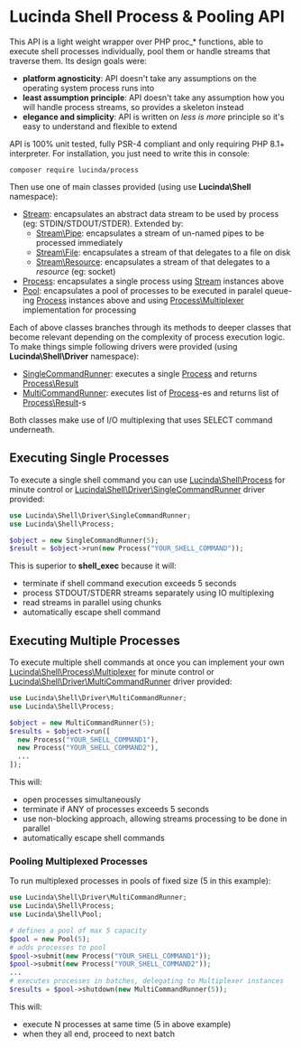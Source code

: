 # Lucinda Shell Process & Pooling API

This API is a light weight wrapper over PHP proc_* functions, able to execute shell processes individually, pool them or handle streams that traverse them. Its design goals were:

- **platform agnosticity**: API doesn't take any assumptions on the operating system process runs into
- **least assumption principle**: API doesn't take any assumption how you will handle process streams, so provides a skeleton instead
- **elegance and simplicity**: API is written on *less is more* principle so it's easy to understand and flexible to extend

API is 100% unit tested, fully PSR-4 compliant and only requiring PHP 8.1+ interpreter. For installation, you just need to write this in console:

```console
composer require lucinda/process
```

Then use one of main classes provided (using use **Lucinda\Shell** namespace):

- [Stream](https://github.com/aherne/shell-processes/blob/v2.0/src/Stream.php): encapsulates an abstract data stream to be used by process (eg: STDIN/STDOUT/STDER). Extended by:
    - [Stream\Pipe](https://github.com/aherne/shell-processes/blob/v2.0/src/Stream/Pipe.php): encapsulates a stream of un-named pipes to be processed immediately
    - [Stream\File](https://github.com/aherne/shell-processes/blob/v2.0/src/Stream/File.php): encapsulates a stream of that delegates to a file on disk
    - [Stream\Resource](https://github.com/aherne/shell-processes/blob/v2.0/src/Stream/Resource.php): encapsulates a stream of that delegates to a *resource* (eg: socket)
- [Process](https://github.com/aherne/shell-processes/blob/v2.0/src/Process.php): encapsulates a single process using [Stream](https://github.com/aherne/shell-processes/blob/v2.0/src/Stream.php) instances above
- [Pool](https://github.com/aherne/shell-processes/blob/v2.0/src/Pool.php): encapsulates a pool of processes to be executed in paralel queue-ing [Process](https://github.com/aherne/shell-processes/blob/v2.0/src/Process.php) instances above and using [Process\Multiplexer](https://github.com/aherne/shell-processes/blob/v2.0/src/Process/Multiplexer.php) implementation for processing

Each of above classes branches through its methods to deeper classes that become relevant depending on the complexity of process execution logic. To make things simple following drivers were provided (using **Lucinda\Shell\Driver** namespace):

- [SingleCommandRunner](https://github.com/aherne/shell-processes/blob/v2.0/drivers/SingleCommandRunner.php): executes a single [Process](https://github.com/aherne/shell-processes/blob/v2.0/src/Process.php) and returns [Process\Result](https://github.com/aherne/shell-processes/blob/v2.0/src/Process/Result.php)
- [MultiCommandRunner](https://github.com/aherne/shell-processes/blob/v2.0/drivers/MultiCommandRunner.php): executes list of [Process](https://github.com/aherne/shell-processes/blob/v2.0/src/Process.php)-es and returns list of [Process\Result](https://github.com/aherne/shell-processes/blob/v2.0/src/Process/Result.php)-s

Both classes make use of I/O multiplexing that uses SELECT command underneath.

## Executing Single Processes

To execute a single shell command you can use [Lucinda\Shell\Process](https://github.com/aherne/shell-processes/blob/v2.0/src/Process.php) for minute control or [Lucinda\Shell\Driver\SingleCommandRunner](https://github.com/aherne/shell-processes/blob/v2.0/drivers/SingleCommandRunner.php) driver provided:

```php
use Lucinda\Shell\Driver\SingleCommandRunner;
use Lucinda\Shell\Process;

$object = new SingleCommandRunner(5);
$result = $object->run(new Process("YOUR_SHELL_COMMAND"));
```

This is superior to **shell_exec** because it will:
- terminate if shell command execution exceeds 5 seconds
- process STDOUT/STDERR streams separately using IO multiplexing
- read streams in parallel using chunks
- automatically escape shell command

## Executing Multiple Processes

To execute multiple shell commands at once you can implement your own [Lucinda\Shell\Process\Multiplexer](https://github.com/aherne/shell-processes/blob/v2.0/src/Process\Multiplexer.php) for minute control or [Lucinda\Shell\Driver\MultiCommandRunner](https://github.com/aherne/shell-processes/blob/v2.0/drivers/MultiCommandRunner.php) driver provided:

```php
use Lucinda\Shell\Driver\MultiCommandRunner;
use Lucinda\Shell\Process;

$object = new MultiCommandRunner(5);
$results = $object->run([
  new Process("YOUR_SHELL_COMMAND1"),
  new Process("YOUR_SHELL_COMMAND2"),
  ...
]);
```

This will:
- open processes simultaneously
- terminate if ANY of processes exceeds 5 seconds
- use non-blocking approach, allowing streams processing to be done in parallel
- automatically escape shell commands

### Pooling Multiplexed Processes

To run multiplexed processes in pools of fixed size (5 in this example):

```php
use Lucinda\Shell\Driver\MultiCommandRunner;
use Lucinda\Shell\Process;
use Lucinda\Shell\Pool;

# defines a pool of max 5 capacity
$pool = new Pool(5);
# adds processes to pool
$pool->submit(new Process("YOUR_SHELL_COMMAND1"));
$pool->submit(new Process("YOUR_SHELL_COMMAND2"));
...
# executes processes in batches, delegating to Multiplexer instances
$results = $pool->shutdown(new MultiCommandRunner(5));
```

This will:
- execute N processes at same time (5 in above example)
- when they all end, proceed to next batch

